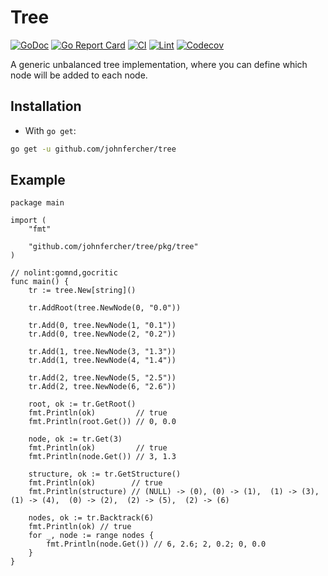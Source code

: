 # Tree

[![GoDoc](https://godoc.org/github.com/johnfercher/tree?status.svg)](https://godoc.org/github.com/johnfercher/tree)
[![Go Report Card](https://goreportcard.com/badge/github.com/johnfercher/tree)](https://goreportcard.com/report/github.com/johnfercher/tree)
[![CI](https://github.com/johnfercher/tree/actions/workflows/goci.yml/badge.svg)](https://github.com/johnfercher/tree/actions/workflows/goci.yml)
[![Lint](https://github.com/johnfercher/tree/actions/workflows/golangci-lint.yml/badge.svg)](https://github.com/johnfercher/tree/actions/workflows/golangci-lint.yml)
[![Codecov](https://codecov.io/gh/johnfercher/tree/branch/main/graph/badge.svg)](https://codecov.io/gh/johnfercher/tree)

A generic unbalanced tree implementation, where you can define which node will be added to each node.

## Installation

* With `go get`:

```bash
go get -u github.com/johnfercher/tree
```

## Example

```golang
package main

import (
	"fmt"

	"github.com/johnfercher/tree/pkg/tree"
)

// nolint:gomnd,gocritic
func main() {
	tr := tree.New[string]()

	tr.AddRoot(tree.NewNode(0, "0.0"))

	tr.Add(0, tree.NewNode(1, "0.1"))
	tr.Add(0, tree.NewNode(2, "0.2"))

	tr.Add(1, tree.NewNode(3, "1.3"))
	tr.Add(1, tree.NewNode(4, "1.4"))

	tr.Add(2, tree.NewNode(5, "2.5"))
	tr.Add(2, tree.NewNode(6, "2.6"))

	root, ok := tr.GetRoot()
	fmt.Println(ok)         // true
	fmt.Println(root.Get()) // 0, 0.0

	node, ok := tr.Get(3)
	fmt.Println(ok)         // true
	fmt.Println(node.Get()) // 3, 1.3

	structure, ok := tr.GetStructure()
	fmt.Println(ok)        // true
	fmt.Println(structure) // (NULL) -> (0), (0) -> (1),  (1) -> (3),  (1) -> (4),  (0) -> (2),  (2) -> (5),  (2) -> (6)

	nodes, ok := tr.Backtrack(6)
	fmt.Println(ok) // true
	for _, node := range nodes {
		fmt.Println(node.Get()) // 6, 2.6; 2, 0.2; 0, 0.0
	}
}
```
